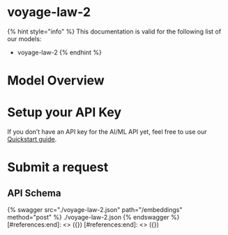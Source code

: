 [#references:start]: <> ({ "template": "openapi" })
[#references:start]: <> ({ "template": "openapi" })
# voyage-law-2

{% hint style="info" %}
This documentation is valid for the following list of our models:
* voyage-law-2
{% endhint %}

# Model Overview


# Setup your API Key
If you don’t have an API key for the AI/ML API yet, feel free to use our [Quickstart guide](https://docs.aimlapi.com/quickstart/setting-up).

# Submit a request
## API Schema
{% swagger src="./voyage-law-2.json" path="/embeddings" method="post" %}
./voyage-law-2.json
{% endswagger %}
[#references:end]: <> ({})
[#references:end]: <> ({})